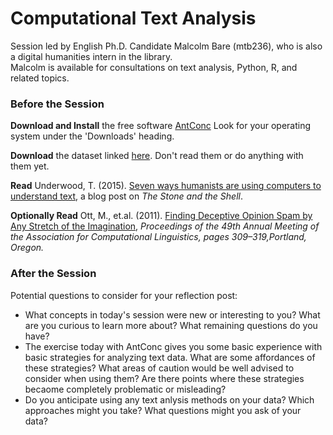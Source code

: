 
# Computational Text Analysis    
  
Session led by English Ph.D. Candidate Malcolm Bare (mtb236), who is also a digital humanities intern in the library.  
Malcolm is available for consultations on text analysis, Python, R, and related topics.  

### Before the Session  

**Download and Install** the free software [AntConc](http://www.laurenceanthony.net/software/antconc/)
Look for your operating system under the 'Downloads' heading.

**Download** the dataset linked [here](https://drive.google.com/drive/folders/1Ez7OAh1opvfHogLPWWCu1KBj8L2Md-Tx?usp=sharing). Don't read them or do anything with them yet.

**Read** Underwood, T. (2015). [Seven ways humanists are using computers to understand text](https://tedunderwood.com/2015/06/04/seven-ways-humanists-are-using-computers-to-understand-text/), a blog post on *The Stone and the Shell*.

**Optionally Read** Ott, M., et.al. (2011). [Finding Deceptive Opinion Spam by Any Stretch of the Imagination](https://dl.acm.org/doi/pdf/10.5555/2002472.2002512?download=true), *Proceedings of the 49th Annual Meeting of the Association for Computational Linguistics, pages 309–319,Portland, Oregon.*


### After the Session
  
Potential questions to consider for your reflection post:  
* What concepts in today's session were new or interesting to you? What are you curious to learn more about? What remaining questions do you have?  
* The exercise today with AntConc gives you some basic experience with basic strategies for analyzing text data.  What are some affordances of these strategies? What areas of caution would be well advised to consider when using them? Are there points where these strategies becaome completely problematic or misleading?
* Do you anticipate using any text anlysis methods on your data? Which approaches might you take? What questions might you ask of your data?   
  

